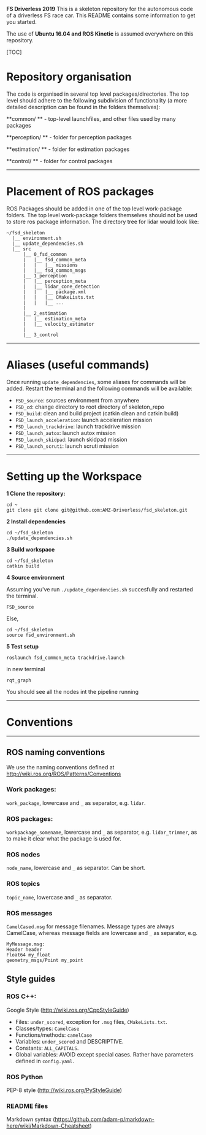 **FS Driverless 2019**
This is a skeleton repository for the autonomous code of a driverless FS race car. This README contains some information to get you started.

The use of **Ubuntu 16.04 and ROS Kinetic** is assumed everywhere on this repository.

[TOC]

# Repository organisation

The code is organised in several top level packages/directories. The top level should adhere to the following subdivision of functionality (a more detailed description can be found in the folders themselves):

**common/ ** - top-level launchfiles, and other files used by many packages

**perception/ ** - folder for perception packages

**estimation/ ** - folder for estimation packages

**control/ ** - folder for control packages

- - - -

# Placement of ROS packages
ROS Packages should be added in one of the top level work-package folders. The top level work-package folders themselves should not be used to store ros package information. The directory tree for lidar would look like:

```
~/fsd_skeleton
  |__ environment.sh
  |__ update_dependencies.sh
  |__ src
      |__ 0_fsd_common
      |   |__ fsd_common_meta
      |   |   |__ missions
      |   |__ fsd_common_msgs
      |__ 1_perception
      |   |__ perception_meta
      |   |__ lidar_cone_detection
      |   |   |__ package.xml
      |   |   |__ CMakeLists.txt
      |   |   |__ ...
      |
      |__ 2_estimation
      |   |__ estimation_meta
      |   |__ velocity_estimator
      |
      |__ 3_control
```
- - - -

# Aliases (useful commands)
Once running `update_dependencies`, some aliases for commands will be added. Restart the terminal and the following commands will be available:
* `FSD_source`: sources environment from anywhere
* `FSD_cd`: change directory to root directory of skeleton_repo
* `FSD_build`: clean and build project (catkin clean and catkin build)
* `FSD_launch_acceleration`: launch acceleration mission
* `FSD_launch_trackdrive`: launch trackdrive mission
* `FSD_launch_autox`: launch autox mission
* `FSD_launch_skidpad`: launch skidpad mission
* `FSD_launch_scruti`: launch scruti mission
- - - -

# Setting up the Workspace
**1 Clone the repository:**

```
cd ~
git clone git clone git@github.com:AMZ-Driverless/fsd_skeleton.git
```
**2 Install dependencies**
```
cd ~/fsd_skeleton
./update_dependencies.sh
```

**3 Build workspace**
```
cd ~/fsd_skeleton
catkin build
```

**4 Source environment**

Assuming you've run `./update_dependencies.sh` succesfully and restarted the terminal.
```
FSD_source
```
Else,
```
cd ~/fsd_skeleton
source fsd_environment.sh
```

**5 Test setup**
```
roslaunch fsd_common_meta trackdrive.launch
```
in new terminal
```
rqt_graph
```
You should see all the nodes int the pipeline running
- - - -

# Conventions
- - - -
## ROS naming conventions
We use the naming conventions defined at http://wiki.ros.org/ROS/Patterns/Conventions
### Work packages:
`work_package`, lowercase and `_` as separator, e.g. `lidar`.
### ROS packages:
`workpackage_somename`, lowercase and `_` as separator, e.g. `lidar_trimmer`, as to make it clear what the package is used for.
### ROS nodes
`node_name`, lowercase and `_` as separator. Can be short.
### ROS topics
`topic_name`, lowercase and `_` as separator.
### ROS messages
`CamelCased.msg` for message filenames. Message types are always CamelCase, whereas message fields are lowercase and `_` as separator, e.g.
```
MyMessage.msg:
Header header
Float64 my_float
geometry_msgs/Point my_point
```

## Style guides
### ROS C++:
Google Style (http://wiki.ros.org/CppStyleGuide)

* Files: `under_scored`, exception for `.msg` files, `CMakeLists.txt`.
* Classes/types: `CamelCase`
* Functions/methods: `camelCase`
* Variables: `under_scored` and DESCRIPTIVE.
* Constants: `ALL_CAPITALS`.
* Global variables: AVOID except special cases. Rather have parameters defined in `config.yaml`.

### ROS Python
PEP-8 style (http://wiki.ros.org/PyStyleGuide)

### README files
Markdown syntax (https://github.com/adam-p/markdown-here/wiki/Markdown-Cheatsheet)


